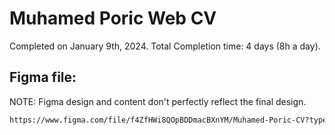 # Muhamed Poric Web CV

Completed on January 9th, 2024. Total Completion time: 4 days (8h a day).

## Figma file:
NOTE: Figma design and content don't perfectly reflect the final design.
```markdown
https://www.figma.com/file/f4ZfHWi8QOpBDDmacBXnYM/Muhamed-Poric-CV?type=design&node-id=0%3A1&mode=design&t=ShTiKxXX6sQpv3Za-1
```
